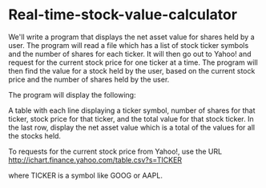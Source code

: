 # Real-time-stock-value-calculator

We'll write a program that displays the net asset value for shares held by a user. The program will read a file which has a list of stock ticker symbols and the number of shares for each ticker. It will then go out to Yahoo! and request for the current stock price for one ticker at a time. The program will then find the value for a stock held by the user, based on the current stock price and the number of shares held by the user.

The program will display the following:

A table with each line displaying a ticker symbol, number of shares for that ticker, stock price for that ticker, and the total value for that stock ticker. In the last row, display the net asset value which is a total of the values for all the stocks held.

To requests for the current stock price from Yahoo!, use the URL
http://ichart.finance.yahoo.com/table.csv?s=TICKER

where TICKER is a symbol like GOOG or AAPL.
